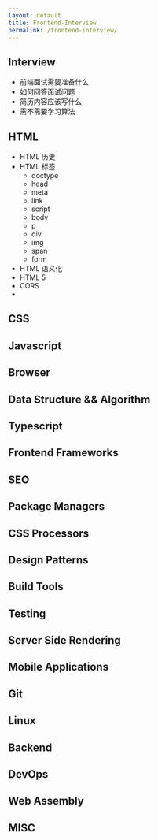 ```yaml
---
layout: default
title: Frontend-Interview
permalink: /frontend-interview/
---
```


## Interview
- 前端面试需要准备什么
- 如何回答面试问题
- 简历内容应该写什么
- 需不需要学习算法

## HTML
- HTML 历史
- HTML 标签
    - doctype
    - head
    - meta
    - link
    - script
    - body
    - p
    - div
    - img
    - span
    - form
- HTML 语义化
- HTML 5
- CORS
- 

## CSS
## Javascript
## Browser
## Data Structure && Algorithm
## Typescript
## Frontend Frameworks
## SEO
## Package Managers
## CSS Processors
## Design Patterns
## Build Tools
## Testing
## Server Side Rendering
## Mobile Applications
## Git
## Linux
## Backend
## DevOps
## Web Assembly
## MISC
